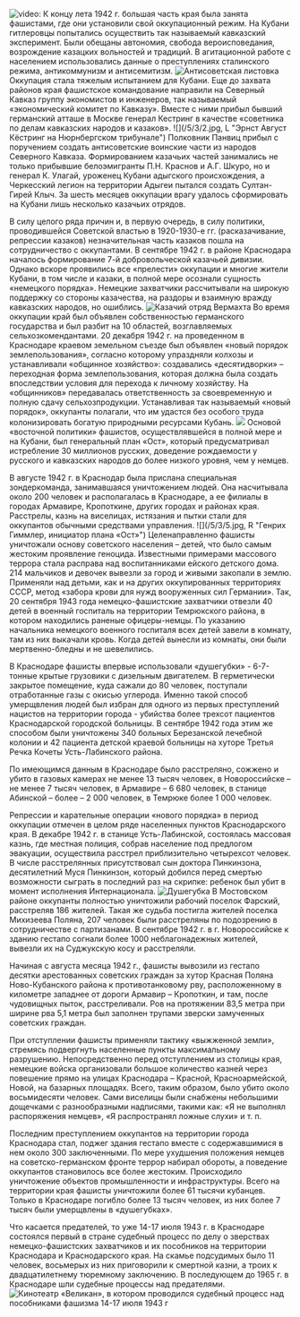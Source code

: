 ![video:](https://rutube.ru/video/5cd37a369df342ea550bbef8ba010505/ "")
К концу лета 1942 г. большая часть края была занята фашистами, где они установили свой оккупационный режим. На Кубани гитлеровцы попытались осуществить так называемый кавказский эксперимент. Были обещаны автономия, свобода вероисповедания, возрождение казацких вольностей и традиций. В агитационной работе с населением использовались данные о преступлениях сталинского режима, антикоммунизм и антисемитизм.
![](/5/3/1.jpg  "Антисоветская листовка")
Оккупация стала тяжелым испытанием для Кубани. Еще до захвата районов края фашистское командование направили на Северный Кавказ группу экономистов и инженеров, так называемый «экономический комитет по Кавказу». Вместе с ними прибыл бывший германский атташе в Москве генерал Кестринг в качестве «советника по делам кавказских народов и казаков». 
![](/5/3/2.jpg, L  "Эрнст Август Кëстринг на Нюрнбергском трибунале")
Полковник Панвиц прибыл с поручением создать антисоветские воинские части из народов Северного Кавказа. Формированием казачьих частей занимались не только прибывшие белоэмигранты П.Н. Краснов и А.Г. Шкуро, но и генерал К. Улагай, уроженец Кубани адыгского происхождения, а Черкесский легион на территории Адыгеи пытался создать Султан-Гирей Клыч. За шесть месяцев оккупации врагу удалось сформировать на Кубани лишь несколько казачьих отрядов.

В силу целого ряда причин и, в первую очередь, в силу политики, проводившейся Советской властью в 1920-1930-е гг. (расказачивание, репрессии казаков) незначительная часть казаков пошла на сотрудничество с оккупантами. В сентябре 1942 г. в районе Краснодара началось формирование 7-й добровольческой казачьей дивизии. Однако вскоре проявились все «прелести» оккупации и многие жители Кубани, в том числе и казаки, в полной мере осознали сущность «немецкого порядка». Немецкие захватчики рассчитывали на широкую поддержку со стороны казачества, на раздоры и взаимную вражду кавказских народов, но ошиблись.
![](/5/3/3.jpg  "Казачий отряд Вермахта")
Во время оккупации край был объявлен собственностью германского государства и был разбит на 10 областей, возглавляемых сельхозкомендантами. 20 декабря 1942 г. на проведенном в Краснодаре краевом земельном съезде был объявлен «новый порядок землепользования», согласно которому упраздняли колхозы и устанавливали «общинное хозяйство»: создавались «десятидворки» – переходная форма землепользования, которая должна была создать впоследствии условия для перехода к личному хозяйству. На «общинников» передавалась ответственность за своевременную и полную сдачу сельхозпродукции. Устанавливая так называемый «новый порядок», оккупанты полагали, что им удастся без особого труда колонизировать богатую природными ресурсами Кубань. 
![](/5/3/4.jpg  "")
Основой «восточной политики» фашистов, осуществлявшейся в полной мере и на Кубани, был генеральный план «Ост», который предусматривал истребление 30 миллионов русских, доведение рождаемости у русского и кавказских народов до более низкого уровня, чем у немцев.

В августе 1942 г. в Краснодар была прислана специальная зондеркоманда, занимавшаяся уничтожением людей. Она насчитывала около 200 человек и располагалась в Краснодаре, а ее филиалы в городах Армавире, Кропоткине, других городах и районах края. Расстрелы, казнь на виселицах, истязания и пытки стали для оккупантов обычными средствами управления.
![](/5/3/5.jpg, R  "Генрих Гиммлер, инициатор плана «Ост»")
Целенаправленно фашисты уничтожали основу советского населения – детей, что было самым жестоким проявление геноцида. Известными примерами массового террора стала расправа над воспитанниками ейского детского дома. 214 мальчиков и девочек вывезли за город и живыми закопали в землю. Применяли над детьми, как и на других оккупированных территориях СССР, метод «забора крови для нужд вооруженных сил Германии». Так, 20 сентября 1943 года немецко-фашистские захватчики отвезли 40 детей в военный госпиталь на территории Темрюкского района, в котором находились раненые офицеры-немцы. По указанию начальника немецкого военного госпиталя всех детей завели в комнату, там из них выкачали кровь. Когда детей вынесли из комнаты, они были мертвенно-бледны и не шевелились.

В Краснодаре фашисты впервые использовали «душегубки» - 6-7-тонные крытые грузовики с дизельным двигателем. В герметически закрытое помещение, куда сажали до 80 человек, поступали отработанные газы с окисью углерода. Именно такой способ умерщвления людей был избран для одного из первых преступлений нацистов на территории города - убийства более трехсот пациентов Краснодарской городской больницы. В сентябре 1942 года этим же способом были уничтожены 340 больных Березанской лечебной колонии и 42 пациента детской краевой больницы на хуторе Третья Речка Кочеты Усть-Лабинского района.

По имеющимся данным в Краснодаре было расстреляно, сожжено и убито в газовых камерах не менее 13 тысяч человек, в Новороссийске – не менее 7 тысяч человек, в Армавире –  6 680 человек, в станице Абинской – более –  2 000 человек, в Темрюке более 1 000 человек.

Репрессии и карательные операции «нового порядка» в период оккупации отмечен в целом ряде населенных пунктов Краснодарского края. В декабре 1942 г. в станице Усть-Лабинской, состоялась массовая казнь, где местная полиция, собрав население под предлогом эвакуации, осуществила расстрел приблизительно четырехсот человек. В числе расстрелянных присутствовал сын доктора Пинкинзона, десятилетний Муся Пинкинзон, который добился перед смертью возможности сыграть в последний раз на скрипке: ребенок был убит в момент исполнения Интернационала.
![](/5/3/7.jpg  "Душегубка")
В Мостовском районе оккупанты полностью уничтожили рабочий поселок Фарский, расстреляв 186 жителей. Такая же судьба постигла жителей поселка Михизеева Поляна, 207 человек были расстреляны по подозрению в сотрудничестве с партизанами. В сентябре 1942 г. в г. Новороссийске к зданию гестапо согнали более 1000 неблагонадежных жителей, вывезли их на Суджукскую косу и расстреляли.

Начиная с августа месяца 1942 г., фашисты вывозили из гестапо десятки арестованных советских граждан за хутор Красная Поляна Ново-Кубанского района к противотанковому рву, расположенному в километре западнее от дороги Армавир – Кропоткин, и там, после чудовищных пыток, расстреливали. Ров на протяжении 83,5 метра при ширине рва 5,1 метра был заполнен трупами зверски замученных советских граждан. 

При отступлении фашисты применяли тактику «выжженной земли», стремясь подвергнуть населенные пункты максимальному разрушению. Непосредственно перед отступлением из столицы края, немецкие войска организовали большое количество казней через повешение прямо на улицах Краснодара – Красной, Красноармейской, Новой, на базарных площадях. Всего, таким образом, было убито около восьмидесяти человек. Сами виселицы были снабжены небольшими дощечками с разнообразными надписями, такими как: «Я не выполнял распоряжения немцев», «Я распространял ложные слухи» и т. п. 

Последним преступлением оккупантов на территории города Краснодара стал, поджег здания гестапо вместе с содержавшимися в нем около 300 заключенными. 
По мере ухудшения положения немцев на советско-германском фронте террор набирал обороты, а поведение оккупантов становилось все более жестоким. Происходило уничтожение объектов промышленности и инфраструктуры. Всего на территории края фашисты уничтожили более 61 тысячи кубанцев. Только в Краснодаре погибло более 13 тысяч человек, из них более 7 тысяч были умерщвлены в «душегубках». 

Что касается предателей, то уже 14-17 июля 1943 г. в Краснодаре состоялся первый в стране судебный процесс по делу о зверствах немецко-фашистских захватчиков и их пособников на территории Краснодара и Краснодарского края. На скамье подсудимых было 11 человек, восьмерых из них приговорили к смертной казни, а троих к двадцатилетнему тюремному заключению. В последующем до 1965 г. в Краснодаре шли судебные процессы над предателями.
![](/5/3/8.jpg  "Кинотеатр «Великан», в котором проводился судебный процесс над пособниками фашизма 14-17 июля 1943 г")
